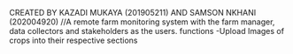 CREATED BY KAZADI MUKAYA (201905211) AND SAMSON NKHANI (202004920)
//A remote farm monitoring system with the farm manager, data collectors and stakeholders as the users.
functions
-Upload Images of crops into their respective sections

